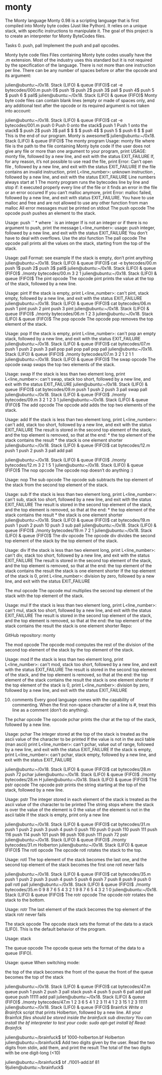 # monty


The Monty language
Monty 0.98 is a scripting language that is first compiled into Monty byte codes (Just like Python). It relies on a unique stack, with specific instructions to manipulate it. The goal of this project is to create an interpreter for Monty ByteCodes files.

Tasks
0. push, pall
Implement the push and pall opcodes.

Monty byte code files
Files containing Monty byte codes usually have the .m extension. Most of the industry uses this standard but it is not required by the specification of the language. There is not more than one instruction per line. There can be any number of spaces before or after the opcode and its argument:

julien@ubuntu:~/0x18. Stack (LIFO) & queue (FIFO)$ cat -e bytecodes/000.m
push 0$
push 1$
push 2$
  push 3$
                   pall    $
push 4$
    push 5    $
      push    6        $
pall$
julien@ubuntu:~/0x18. Stack (LIFO) & queue (FIFO)$
Monty byte code files can contain blank lines (empty or made of spaces only, and any additional text after the opcode or its required argument is not taken into account:

julien@ubuntu:~/0x18. Stack (LIFO) & queue (FIFO)$ cat -e bytecodes/001.m
push 0 Push 0 onto the stack$
push 1 Push 1 onto the stack$
$
push 2$
  push 3$
                   pall    $
$
$
                           $
push 4$
$
    push 5    $
      push    6        $
$
pall This is the end of our program. Monty is awesome!$
julien@ubuntu:~/0x18. Stack (LIFO) & queue (FIFO)$
The monty program
Usage: monty file
where file is the path to the file containing Monty byte code
If the user does not give any file or more than one argument to your program, print USAGE: monty file, followed by a new line, and exit with the status EXIT_FAILURE
If, for any reason, it’s not possible to use read the file, print Error: Can't open file , followed by a new line, and exit with the status EXIT_FAILURE
If the file contains an invalid instruction, print L<line_number>: unknown instruction <opcode>, followed by a new line, and exit with the status EXIT_FAILURE
Line numbers always start at 1
The monty program runs the bytecodes line by line and stop if:
it executed properly every line of the file
or it finds an error in the file
or an error occured
If you can’t malloc anymore, print Error: malloc failed, followed by a new line, and exit with status EXIT_FAILURE. You have to use malloc and free and are not allowed to use any other function from man malloc
All error messages must be printed on stdout
The push opcode
The opcode push pushes an element to the stack.

Usage: push <int>`` * where ` is an integer
If <int> is not an integer or if there is no argument to push, print the message L<line_number>: usage: push integer, followed by a new line, and exit with the status EXIT_FAILURE
You don’t have to deal with overflows. Use the atoi function
The pall opcode
The opcode pall prints all the values on the stack, starting from the top of the stack.

Usage: pall
Format: see example If the stack is empty, don’t print anything
julien@ubuntu:~/0x18. Stack (LIFO) & queue (FIFO)$ cat -e bytecodes/00.m
push 1$
push 2$
push 3$
pall$
julien@ubuntu:~/0x18. Stack (LIFO) & queue (FIFO)$ ./monty bytecodes/00.m
3
2
1
julien@ubuntu:~/0x18. Stack (LIFO) & queue (FIFO)$
The pint opcode
The opcode pint prints the value at the top of the stack, followed by a new line.

Usage: pint
If the stack is empty, print L<line_number>: can't pint, stack empty, followed by a new line, and exit with the status EXIT_FAILURE
julien@ubuntu:~/0x18. Stack (LIFO) & queue (FIFO)$ cat bytecodes/06.m
push 1
pint
push 2
pint
push 3
pint
julien@ubuntu:~/0x18. Stack (LIFO) & queue (FIFO)$ ./monty bytecodes/06.m
1
2
3
julien@ubuntu:~/0x18. Stack (LIFO) & queue (FIFO)$
The pop opcode
The opcode pop removes the top element of the stack.

Usage: pop
If the stack is empty, print L<line_number>: can't pop an empty stack, followed by a new line, and exit with the status EXIT_FAILURE
julien@ubuntu:~/0x18. Stack (LIFO) & queue (FIFO)$ cat bytecodes/07.m
push 1
push 2
push 3
pall
pop
pall
pop
pall
pop
pall
julien@ubuntu:~/0x18. Stack (LIFO) & queue (FIFO)$ ./monty bytecodes/07.m
3
2
1
2
1
1
julien@ubuntu:~/0x18. Stack (LIFO) & queue (FIFO)$
The swap opcode
The opcode swap swaps the top two elements of the stack.

Usage: swap
If the stack is less than two element long, print L<line_number>: can't swap, stack too short, followed by a new line, and exit with the status EXIT_FAILURE
julien@ubuntu:~/0x18. Stack (LIFO) & queue (FIFO)$ cat bytecodes/09.m
push 1
push 2
push 3
pall
swap
pall
julien@ubuntu:~/0x18. Stack (LIFO) & queue (FIFO)$ ./monty bytecodes/09.m
3
2
1
2
3
1
julien@ubuntu:~/0x18. Stack (LIFO) & queue (FIFO)$
The add opcode
The opcode add adds the top two elements of the stack.

Usage: add
If the stack is less than two element long, print L<line_number>: can't add, stack too short, followed by a new line, and exit with the status EXIT_FAILURE
The result is stored in the second top element of the stack, and the top element is removed, so that at the end: * the top element of the stack contains the result * the stack is one element shorter
julien@ubuntu:~/0x18. Stack (LIFO) & queue (FIFO)$ cat bytecodes/12.m
push 1
push 2
push 3
pall
add
pall

julien@ubuntu:~/0x18. Stack (LIFO) & queue (FIFO)$ ./monty bytecodes/12.m
3
2
1
5
1
julien@ubuntu:~/0x18. Stack (LIFO) & queue (FIFO)$
The nop opcode
The opcode nop doesn’t do anything :)

Usage: nop
The sub opcode
The opcode sub subtracts the top element of the stack from the second top element of the stack.

Usage: sub
If the stack is less than two element long, print L<line_number>: can't sub, stack too short, followed by a new line, and exit with the status EXIT_FAILURE
The result is stored in the second top element of the stack, and the top element is removed, so that at the end: * the top element of the stack contains the result * the stack is one element shorter
julien@ubuntu:~/0x18. Stack (LIFO) & queue (FIFO)$ cat bytecodes/19.m
push 1
push 2
push 10
push 3
sub
pall
julien@ubuntu:~/0x18. Stack (LIFO) & queue (FIFO)$ ./monty bytecodes/19.m
7
2
1
julien@ubuntu:~/0x18. Stack (LIFO) & queue (FIFO)$
The div opcode
The opcode div divides the second top element of the stack by the top element of the stack.

Usage: div If the stack is less than two element long, print L<line_number>: can't div, stack too short, followed by a new line, and exit with the status EXIT_FAILURE The result is stored in the second top element of the stack, and the top element is removed, so that at the end: the top element of the stack contains the result the stack is one element shorter If the top element of the stack is 0, print L<line_number>: division by zero, followed by a new line, and exit with the status EXIT_FAILURE

The mul opcode
The opcode mul multiplies the second top element of the stack with the top element of the stack.

Usage: mul If the stack is less than two element long, print L<line_number>: can't mul, stack too short, followed by a new line, and exit with the status EXIT_FAILURE The result is stored in the second top element of the stack, and the top element is removed, so that at the end: the top element of the stack contains the result the stack is one element shorter Repo:

GitHub repository: monty

The mod opcode
The opcode mod computes the rest of the division of the second top element of the stack by the top element of the stack.

Usage: mod If the stack is less than two element long, print L<line_number>: can't mod, stack too short, followed by a new line, and exit with the status EXIT_FAILURE The result is stored in the second top element of the stack, and the top element is removed, so that at the end: the top element of the stack contains the result the stack is one element shorter If the top element of the stack is 0, print L<line_number>: division by zero, followed by a new line, and exit with the status EXIT_FAILURE

10. comments
Every good language comes with the capability of commenting. When the first non-space character of a line is #, treat this line as a comment (don’t do anything).

The pchar opcode
The opcode pchar prints the char at the top of the stack, followed by a new line.

Usage: pchar The integer stored at the top of the stack is treated as the ascii value of the character to be printed If the value is not in the ascii table (man ascii) print L<line_number>: can't pchar, value out of range, followed by a new line, and exit with the status EXIT_FAILURE If the stack is empty, print L<line_number>: can't pchar, stack empty, followed by a new line, and exit with the status EXIT_FAILURE

julien@ubuntu:~/0x18. Stack (LIFO) & queue (FIFO)$ cat bytecodes/28.m
push 72
pchar
julien@ubuntu:~/0x18. Stack (LIFO) & queue (FIFO)$ ./monty bytecodes/28.m
H
julien@ubuntu:~/0x18. Stack (LIFO) & queue (FIFO)$
The pstr opcode
The opcode pstr prints the string starting at the top of the stack, followed by a new line.

Usage: pstr The integer stored in each element of the stack is treated as the ascii value of the character to be printed The string stops where: the stack is over the value of the element is 0 the value of the element is not in the ascii table If the stack is empty, print only a new line

julien@ubuntu:~/0x18. Stack (LIFO) & queue (FIFO)$ cat bytecodes/31.m
push 1
push 2
push 3
push 4
push 0
push 110
push 0
push 110
push 111
push 116
push 114
push 101
push 98
push 108
push 111
push 72
pstr
julien@ubuntu:~/0x18. Stack (LIFO) & queue (FIFO)$ ./monty bytecodes/31.m
Holberton
julien@ubuntu:~/0x18. Stack (LIFO) & queue (FIFO)$
The rotl opcode
The opcode rotl rotates the stack to the top.

Usage: rotl The top element of the stack becomes the last one, and the second top element of the stack becomes the first one rotl never fails

julien@ubuntu:~/0x18. Stack (LIFO) & queue (FIFO)$ cat bytecodes/35.m
push 1
push 2
push 3
push 4
push 5
push 6
push 7
push 8
push 9
push 0
pall
rotl
pall
julien@ubuntu:~/0x18. Stack (LIFO) & queue (FIFO)$ ./monty bytecodes/35.m
0
9
8
7
6
5
4
3
2
1
9
8
7
6
5
4
3
2
1
0
julien@ubuntu:~/0x18. Stack (LIFO) & queue (FIFO)$
The rotr opcode
The opcode rotr rotates the stack to the bottom.

Usage: rotr The last element of the stack becomes the top element of the stack rotr never fails

The stack opcode
The opcode stack sets the format of the data to a stack (LIFO). This is the default behavior of the program.

Usage: stack

The queue opcode
The opcode queue sets the format of the data to a queue (FIFO).

Usage: queue When switching mode:

the top of the stack becomes the front of the queue the front of the queue becomes the top of the stack

julien@ubuntu:~/0x18. Stack (LIFO) & queue (FIFO)$ cat bytecodes/47.m
queue
push 1
push 2
push 3
pall
stack
push 4
push 5
push 6
pall
add
pall
queue
push 11111
add
pall
julien@ubuntu:~/0x18. Stack (LIFO) & queue (FIFO)$ ./monty bytecodes/47.m
1
2
3
6
5
4
1
2
3
11
4
1
2
3
15
1
2
3
11111
julien@ubuntu:~/0x18. Stack (LIFO) & queue (FIFO)$
Brainf*ck
Write a Brainf*ck script that prints Holberton, followed by a new line.
All your Brainf*ck files should be stored inside the brainfuck sub directory You can install the bf interpreter to test your code: sudo apt-get install bf Read: Brainf*ck

julien@ubuntu:~/brainfuck$ bf 1000-holberton.bf
Holberton
julien@ubuntu:~/brainfuck$
Add two digits given by the user.
Read the two digits from stdin, add them, and print the result The total of the two digits with be one digit-long (<10)

julien@ubuntu:~/brainfuck$ bf ./1001-add.bf
81
9julien@ubuntu:~/brainfuck$
